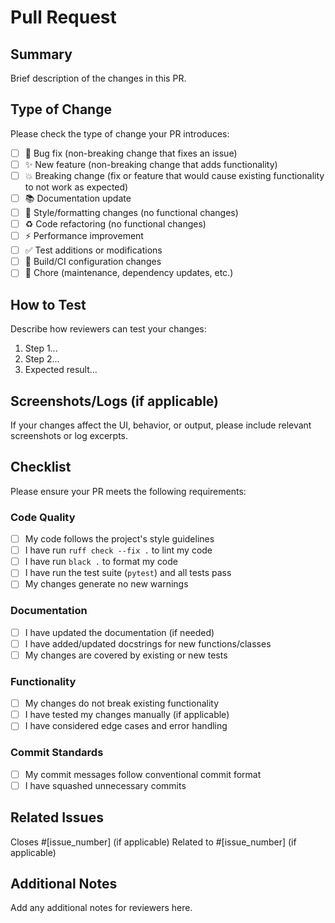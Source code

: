 # Pull Request

## Summary

Brief description of the changes in this PR.

## Type of Change

Please check the type of change your PR introduces:

- [ ] 🐛 Bug fix (non-breaking change that fixes an issue)
- [ ] ✨ New feature (non-breaking change that adds functionality)
- [ ] 💥 Breaking change (fix or feature that would cause existing functionality to not work as expected)
- [ ] 📚 Documentation update
- [ ] 🎨 Style/formatting changes (no functional changes)
- [ ] ♻️ Code refactoring (no functional changes)
- [ ] ⚡ Performance improvement
- [ ] ✅ Test additions or modifications
- [ ] 🔧 Build/CI configuration changes
- [ ] 🧹 Chore (maintenance, dependency updates, etc.)

## How to Test

Describe how reviewers can test your changes:

1. Step 1...
2. Step 2...
3. Expected result...

## Screenshots/Logs (if applicable)

If your changes affect the UI, behavior, or output, please include relevant screenshots or log excerpts.

## Checklist

Please ensure your PR meets the following requirements:

### Code Quality
- [ ] My code follows the project's style guidelines
- [ ] I have run `ruff check --fix .` to lint my code
- [ ] I have run `black .` to format my code
- [ ] I have run the test suite (`pytest`) and all tests pass
- [ ] My changes generate no new warnings

### Documentation
- [ ] I have updated the documentation (if needed)
- [ ] I have added/updated docstrings for new functions/classes
- [ ] My changes are covered by existing or new tests

### Functionality
- [ ] My changes do not break existing functionality
- [ ] I have tested my changes manually (if applicable)
- [ ] I have considered edge cases and error handling

### Commit Standards
- [ ] My commit messages follow conventional commit format
- [ ] I have squashed unnecessary commits

## Related Issues

Closes #[issue_number] (if applicable)
Related to #[issue_number] (if applicable)

## Additional Notes

Add any additional notes for reviewers here.